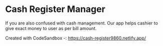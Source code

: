 # Cash Register Manager
If you are also confused with cash management.
Our app helps cashier to give exact money to user as per bill amount.

Created with CodeSandbox -: https://cash-register9860.netlify.app/
